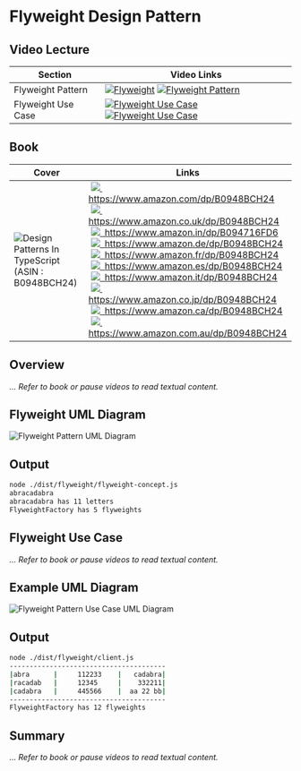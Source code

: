 # Flyweight Design Pattern

## Video Lecture

| Section            | Video Links                                                                                                                                                                                                              |
| ------------------ | ------------------------------------------------------------------------------------------------------------------------------------------------------------------------------------------------------------------------ |
| Flyweight Pattern  | <a class="udemyVideoLink" href="https://www.udemy.com/course/design-patterns-typescript/learn/lecture/26900634/?referralCode=6384C079FB0A503DB9D9" target="_blank" title="Flyweight"><img src="../img/udemy_btn_sm.gif" alt="Flyweight"/></a>&nbsp;<a id="ytVideoLink" href="https://www.youtube.com/watch?v=8y35OCxxFcw&list=PLKWUX7aMnlELvv8bXquIgxXYyHH5SFlaP" target="_blank" title="Flyweight Pattern"><img src="../img/yt_btn_sm.gif" alt="Flyweight Pattern"/></a>   |
| Flyweight Use Case | <a class="udemyVideoLink" href="https://www.udemy.com/course/design-patterns-typescript/learn/lecture/26900636/?referralCode=6384C079FB0A503DB9D9" target="_blank" title="Flyweight Use Case"><img src="../img/udemy_btn_sm.gif" alt="Flyweight Use Case"/></a>&nbsp;<a id="ytVideoLink" href="https://www.youtube.com/watch?v=nVBRPGJ8Pak&list=PLKWUX7aMnlELvv8bXquIgxXYyHH5SFlaP" target="_blank" title="Flyweight Use Case"><img src="../img/yt_btn_sm.gif" alt="Flyweight Use Case"/></a> |

## Book 

Cover | Links
-|-
![Design Patterns In TypeScript (ASIN : B0948BCH24)](../img/dp_typescript_125.jpg) | &nbsp;<a href="https://www.amazon.com/dp/B0948BCH24"><img src="../img/flag_us.gif">&nbsp; https://www.amazon.com/dp/B0948BCH24</a><br/>&nbsp;<a href="https://www.amazon.co.uk/dp/B0948BCH24"><img src="../img/flag_uk.gif">&nbsp; https://www.amazon.co.uk/dp/B0948BCH24</a><br/>&nbsp;<a href="https://www.amazon.in/dp/B094716FD6"><img src="../img/flag_in.gif">&nbsp; https://www.amazon.in/dp/B094716FD6</a><br/>&nbsp;<a href="https://www.amazon.de/dp/B0948BCH24"><img src="../img/flag_de.gif">&nbsp; https://www.amazon.de/dp/B0948BCH24</a><br/>&nbsp;<a href="https://www.amazon.fr/dp/B0948BCH24"><img src="../img/flag_fr.gif">&nbsp; https://www.amazon.fr/dp/B0948BCH24</a><br/>&nbsp;<a href="https://www.amazon.es/dp/B0948BCH24"><img src="../img/flag_es.gif">&nbsp; https://www.amazon.es/dp/B0948BCH24</a><br/>&nbsp;<a href="https://www.amazon.it/dp/B0948BCH24"><img src="../img/flag_it.gif">&nbsp; https://www.amazon.it/dp/B0948BCH24</a><br/>&nbsp;<a href="https://www.amazon.co.jp/dp/B0948BCH24"><img src="../img/flag_jp.gif">&nbsp; https://www.amazon.co.jp/dp/B0948BCH24</a><br/>&nbsp;<a href="https://www.amazon.ca/dp/B0948BCH24"><img src="../img/flag_ca.gif">&nbsp; https://www.amazon.ca/dp/B0948BCH24</a><br/>&nbsp;<a href="https://www.amazon.com.au/dp/B0948BCH24"><img src="../img/flag_au.gif">&nbsp; https://www.amazon.com.au/dp/B0948BCH24</a>

## Overview

_... Refer to book or pause videos to read textual content._

## Flyweight UML Diagram

![Flyweight Pattern UML Diagram](../img/flyweight_concept.svg)

## Output

```bash
node ./dist/flyweight/flyweight-concept.js
abracadabra
abracadabra has 11 letters
FlyweightFactory has 5 flyweights
```

## Flyweight Use Case

_... Refer to book or pause videos to read textual content._

## Example UML Diagram

![Flyweight Pattern Use Case UML Diagram](../img/flyweight_example.svg)

## Output

```bash
node ./dist/flyweight/client.js
---------------------------------------
|abra      |     112233    |   cadabra|
|racadab   |     12345     |    332211|
|cadabra   |     445566    |  aa 22 bb|
---------------------------------------
FlyweightFactory has 12 flyweights
```

## Summary

_... Refer to book or pause videos to read textual content._
